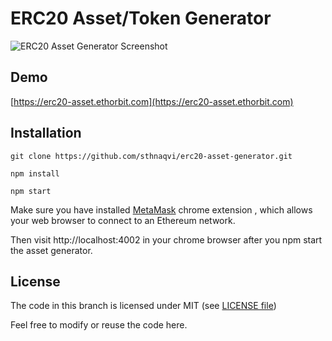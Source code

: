 <!--
  Title: ERC20 Asset Generator
  Description: An ethereum ERC20 token generator, issue your own token on ethereum with just a few clicks.
  Author: Sayed Tauseef Naqvi
  Keywords: ethereum, ERC20, token, asset, web3js, MetaMask
  -->
# ERC20 Asset/Token Generator

![ERC20 Asset Generator Screenshot](https://i.imgur.com/ZZZP7PS.png)

## Demo
[https://erc20-asset.ethorbit.com](https://erc20-asset.ethorbit.com)

## Installation

`git clone https://github.com/sthnaqvi/erc20-asset-generator.git`

`npm install`

`npm start`

Make sure you have installed [MetaMask](https://chrome.google.com/webstore/detail/metamask/nkbihfbeogaeaoehlefnkodbefgpgknn?hl=en) chrome extension , which
                                                                                                                                                                    allows your web browser to connect to an Ethereum network.

Then visit http://localhost:4002 in your chrome browser after you npm start the asset generator.

## License

The code in this branch is licensed under MIT (see [LICENSE file](https://github.com/sthnaqvi/erc20-asset-generator/blob/master/LICENSE))

Feel free to modify or reuse the code here.

